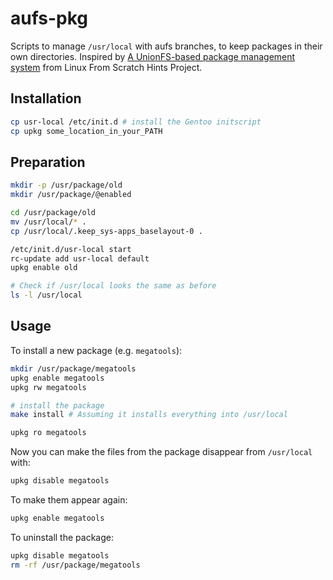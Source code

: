aufs-pkg
========
Scripts to manage `/usr/local` with aufs branches, to keep packages in their own directories. Inspired by [A UnionFS-based package management system](http://www.linuxfromscratch.org/hints/downloads/files/pkg_unionfs.txt) from Linux From Scratch Hints Project.

Installation
------------
```bash
cp usr-local /etc/init.d # install the Gentoo initscript
cp upkg some_location_in_your_PATH
```

Preparation
-----------
```bash
mkdir -p /usr/package/old
mkdir /usr/package/@enabled

cd /usr/package/old
mv /usr/local/* .
cp /usr/local/.keep_sys-apps_baselayout-0 .

/etc/init.d/usr-local start
rc-update add usr-local default
upkg enable old

# Check if /usr/local looks the same as before
ls -l /usr/local
```

Usage
-----
To install a new package (e.g. `megatools`):
```bash
mkdir /usr/package/megatools
upkg enable megatools
upkg rw megatools

# install the package
make install # Assuming it installs everything into /usr/local

upkg ro megatools
```

Now you can make the files from the package disappear from `/usr/local` with:
```bash
upkg disable megatools
```

To make them appear again:
```bash
upkg enable megatools
```

To uninstall the package:
```bash
upkg disable megatools
rm -rf /usr/package/megatools
```
